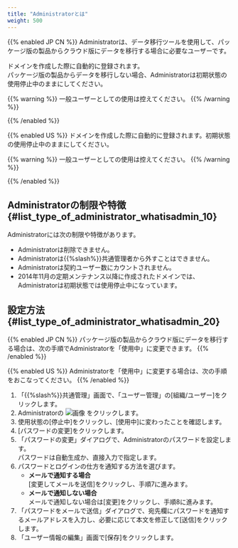 ```yaml
---
title: "Administratorとは"
weight: 500
---
```

{{% enabled JP CN %}}
Administratorは、データ移行ツールを使用して、パッケージ版の製品からクラウド版にデータを移行する場合に必要なユーザーです。  

ドメインを作成した際に自動的に登録されます。  
パッケージ版の製品からデータを移行しない場合、Administratorは初期状態の使用停止中のままにしてください。  

{{% warning %}}
一般ユーザーとしての使用は控えてください。
{{% /warning %}}

{{% /enabled %}}

{{% enabled US %}}
ドメインを作成した際に自動的に登録されます。初期状態の使用停止中のままにしてください。  

{{% warning %}}
一般ユーザーとしての使用は控えてください。
{{% /warning %}}

{{% /enabled %}}

## Administratorの制限や特徴 {#list_type_of_administrator_whatisadmin_10}

Administratorには次の制限や特徴があります。

* Administratorは削除できません。
* Administratorは{{%slash%}}共通管理者から外すことはできません。
* Administratorは契約ユーザー数にカウントされません。
* 2014年11月の定期メンテナンス以降に作成されたドメインでは、Administratorは初期状態では使用停止中になっています。

## 設定方法 {#list_type_of_administrator_whatisadmin_20}

{{% enabled JP CN %}}
パッケージ版の製品からクラウド版にデータを移行する場合は、次の手順でAdministratorを「使用中」に変更できます。
{{% /enabled %}}

{{% enabled US %}}
Administratorを「使用中」に変更する場合は、次の手順をおこなってください。
{{% /enabled %}}

1. 「{{%slash%}}共通管理」画面で、「ユーザー管理」の[組織/ユーザー]をクリックします。
1. Administratorの ![画像](/general/img/slash_edit_icon.png) をクリックします。
1. 使用状態の[停止中]をクリックし、[使用中]に変わったことを確認します。
1. [パスワードの変更]をクリックします。
1. 「パスワードの変更」ダイアログで、Administratorのパスワードを設定します。  
   パスワードは自動生成か、直接入力で指定します。
1. パスワードとログインの仕方を通知する方法を選びます。
   * <b>メールで通知する場合</b>  
    [変更してメールを送信]をクリックし、手順7に進みます。
   * <b>メールで通知しない場合</b>  
   メールで通知しない場合は[変更]をクリックし、手順8に進みます。
1. 「パスワードをメールで送信」ダイアログで、宛先欄にパスワードを通知するメールアドレスを入力し、必要に応じて本文を修正して[送信]をクリックします。
1. 「ユーザー情報の編集」画面で[保存]をクリックします。
